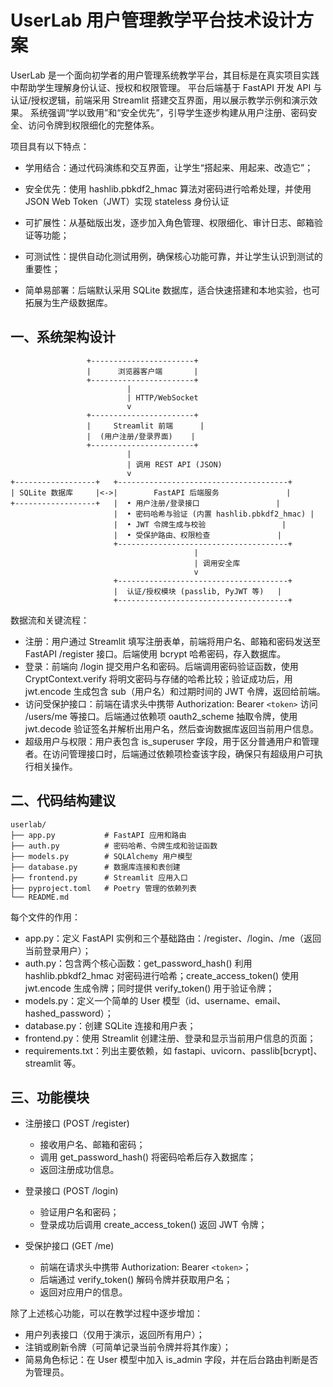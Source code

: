 # UserLab 用户管理教学平台技术设计方案

UserLab 是一个面向初学者的用户管理系统教学平台，其目标是在真实项目实践中帮助学生理解身份认证、授权和权限管理。
平台后端基于 FastAPI 开发 API 与认证/授权逻辑，前端采用 Streamlit 搭建交互界面，用以展示教学示例和演示效果。
系统强调“学以致用”和“安全优先”，引导学生逐步构建从用户注册、密码安全、访问令牌到权限细化的完整体系。

项目具有以下特点：

- 学用结合：通过代码演练和交互界面，让学生“搭起来、用起来、改造它”；

- 安全优先：使用 hashlib.pbkdf2_hmac 算法对密码进行哈希处理，并使用 JSON Web Token（JWT）实现 stateless 身份认证

- 可扩展性：从基础版出发，逐步加入角色管理、权限细化、审计日志、邮箱验证等功能；

- 可测试性：提供自动化测试用例，确保核心功能可靠，并让学生认识到测试的重要性；

- 简单易部署：后端默认采用 SQLite 数据库，适合快速搭建和本地实验，也可拓展为生产级数据库。

## 一、系统架构设计

```
                 +-----------------------+
                 |      浏览器客户端       |
                 +-----------------------+
                          |
                          | HTTP/WebSocket
                          v
                 +-----------------------+
                 |     Streamlit 前端      |
                 |  (用户注册/登录界面)    |
                 +-----------------------+
                          |
                          | 调用 REST API (JSON)
                          v
+------------------+   +--------------------------------------+
| SQLite 数据库     |<->|        FastAPI 后端服务               |
+------------------+   |  • 用户注册/登录接口                 |
                       |  • 密码哈希与验证 (内置 hashlib.pbkdf2_hmac) |
                       |  • JWT 令牌生成与校验                 |
                       |  • 受保护路由、权限检查               |
                       +--------------------------------------+
                                         |
                                         | 调用安全库
                                         v
                       +--------------------------------------+
                       |  认证/授权模块 (passlib, PyJWT 等)   |
                       +--------------------------------------+
```

数据流和关键流程：

- 注册：用户通过 Streamlit 填写注册表单，前端将用户名、邮箱和密码发送至 FastAPI /register 接口。后端使用 bcrypt 哈希密码，存入数据库。
- 登录：前端向 /login 提交用户名和密码。后端调用密码验证函数，使用 CryptContext.verify 将明文密码与存储的哈希比较；验证成功后，用 jwt.encode 生成包含 sub（用户名）和过期时间的 JWT 令牌，返回给前端。
- 访问受保护接口：前端在请求头中携带 Authorization: Bearer `<token>` 访问 /users/me 等接口。后端通过依赖项 oauth2_scheme 抽取令牌，使用 jwt.decode 验证签名并解析出用户名，然后查询数据库返回当前用户信息。
- 超级用户与权限：用户表包含 is_superuser 字段，用于区分普通用户和管理者。在访问管理接口时，后端通过依赖项检查该字段，确保只有超级用户可执行相关操作。

## 二、代码结构建议

```
userlab/
├── app.py           # FastAPI 应用和路由
├── auth.py          # 密码哈希、令牌生成和验证函数
├── models.py        # SQLAlchemy 用户模型
├── database.py      # 数据库连接和表创建
├── frontend.py      # Streamlit 应用入口
├── pyproject.toml   # Poetry 管理的依赖列表
└── README.md
```

每个文件的作用：

- app.py：定义 FastAPI 实例和三个基础路由：/register、/login、/me（返回当前登录用户）；
- auth.py：包含两个核心函数：get_password_hash() 利用 hashlib.pbkdf2_hmac 对密码进行哈希；create_access_token() 使用 jwt.encode 生成令牌；同时提供 verify_token() 用于验证令牌；
- models.py：定义一个简单的 User 模型（id、username、email、hashed_password）；
- database.py：创建 SQLite 连接和用户表；
- frontend.py：使用 Streamlit 创建注册、登录和显示当前用户信息的页面；
- requirements.txt：列出主要依赖，如 fastapi、uvicorn、passlib[bcrypt]、streamlit 等。

## 三、功能模块

- 注册接口 (POST /register)

  - 接收用户名、邮箱和密码；
  - 调用 get_password_hash() 将密码哈希后存入数据库；
  - 返回注册成功信息。

- 登录接口 (POST /login)

  - 验证用户名和密码；
  - 登录成功后调用 create_access_token() 返回 JWT 令牌；

- 受保护接口 (GET /me)

  - 前端在请求头中携带 Authorization: Bearer `<token>`；
  - 后端通过 verify_token() 解码令牌并获取用户名；
  - 返回对应用户的信息。

除了上述核心功能，可以在教学过程中逐步增加：

- 用户列表接口（仅用于演示，返回所有用户）；
- 注销或刷新令牌（可简单记录当前令牌并将其作废）；
- 简易角色标记：在 User 模型中加入 is_admin 字段，并在后台路由判断是否为管理员。
